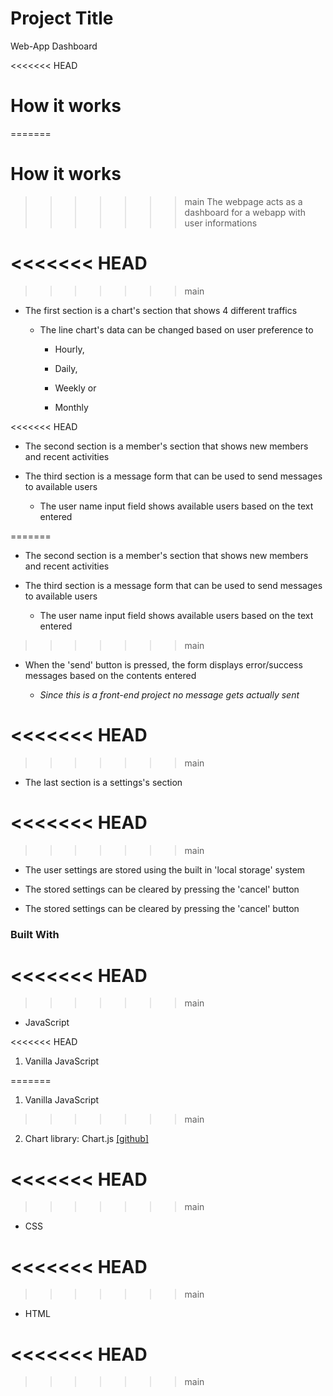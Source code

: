 # Project Title



Web-App Dashboard


<<<<<<< HEAD

# How it works



=======
# How it works


>>>>>>> main
The webpage acts as a dashboard for a webapp with user informations



<<<<<<< HEAD
=======

>>>>>>> main
- The first section is a chart's section that shows 4 different traffics



  - The line chart's data can be changed based on user preference to

    - Hourly,

    - Daily,

    - Weekly or

    - Monthly


<<<<<<< HEAD

- The second section is a member's section that shows new members and recent activities



- The third section is a message form that can be used to send messages to available users



  - The user name input field shows available users based on the text entered



=======
- The second section is a member's section that shows new members and recent activities


- The third section is a message form that can be used to send messages to available users


  - The user name input field shows available users based on the text entered


>>>>>>> main
  - When the 'send' button is pressed, the form displays error/success messages based on the contents entered

    - _Since this is a front-end project no message gets actually sent_



<<<<<<< HEAD
=======




>>>>>>> main
- The last section is a settings's section



<<<<<<< HEAD
=======




>>>>>>> main
  - The user settings are stored using the built in 'local storage' system
  
  - The stored settings can be cleared by pressing the 'cancel' button 



  

  - The stored settings can be cleared by pressing the 'cancel' button 







### Built With



<<<<<<< HEAD
=======




>>>>>>> main
- JavaScript



<<<<<<< HEAD
  1. Vanilla JavaScript

=======




  1. Vanilla JavaScript



>>>>>>> main
  2. Chart library: Chart.js [[github]](https://github.com/chartjs/Chart.js)



<<<<<<< HEAD
=======




>>>>>>> main
- CSS



<<<<<<< HEAD
=======




>>>>>>> main
- HTML



<<<<<<< HEAD
=======



>>>>>>> main
